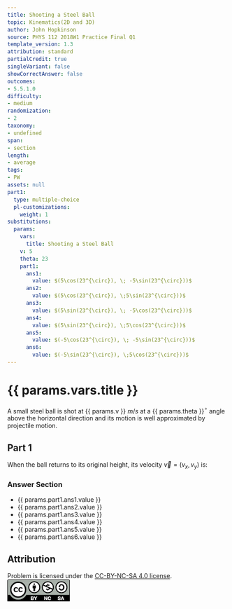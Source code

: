 ```yaml
---
title: Shooting a Steel Ball
topic: Kinematics(2D and 3D)
author: John Hopkinson
source: PHYS 112 2018W1 Practice Final Q1
template_version: 1.3
attribution: standard
partialCredit: true
singleVariant: false
showCorrectAnswer: false
outcomes:
- 5.5.1.0
difficulty:
- medium
randomization:
- 2
taxonomy:
- undefined
span:
- section
length:
- average
tags:
- PW
assets: null
part1:
  type: multiple-choice
  pl-customizations:
    weight: 1
substitutions:
  params:
    vars:
      title: Shooting a Steel Ball
    v: 5
    theta: 23
    part1:
      ans1:
        value: $(5\cos(23^{\circ}), \; -5\sin(23^{\circ}))$
      ans2:
        value: $(5\cos(23^{\circ}), \;5\sin(23^{\circ}))$
      ans3:
        value: $(5\sin(23^{\circ}), \; -5\cos(23^{\circ}))$
      ans4:
        value: $(5\sin(23^{\circ}), \;5\cos(23^{\circ}))$
      ans5:
        value: $(-5\cos(23^{\circ}), \; -5\sin(23^{\circ}))$
      ans6:
        value: $(-5\sin(23^{\circ}), \;5\cos(23^{\circ}))$
---
```

# {{ params.vars.title }}
A small steel ball is shot at {{ params.v }} $m/s$ at a {{ params.theta }}$^{\circ}$ angle above the horizontal direction and its motion is well approximated by projectile motion.

## Part 1

When the ball returns to its original height, its velocity $\overrightarrow{v} = (v_x, v_y)$ is:

### Answer Section

- {{ params.part1.ans1.value }}
- {{ params.part1.ans2.value }}
- {{ params.part1.ans3.value }}
- {{ params.part1.ans4.value }}
- {{ params.part1.ans5.value }}
- {{ params.part1.ans6.value }}

## Attribution

Problem is licensed under the [CC-BY-NC-SA 4.0 license](https://creativecommons.org/licenses/by-nc-sa/4.0/).<br> ![The Creative Commons 4.0 license requiring attribution-BY, non-commercial-NC, and share-alike-SA license.](https://raw.githubusercontent.com/firasm/bits/master/by-nc-sa.png)